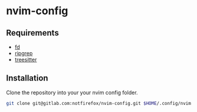 # nvim-config

## Requirements
- [fd](https://github.com/sharkdp/fd)
- [ripgrep](https://github.com/BurntSushi/ripgrep)
- [treesitter](https://github.com/tree-sitter/tree-sitter)

## Installation

Clone the repository into your your nvim config folder.
```sh
git clone git@gitlab.com:notfirefox/nvim-config.git $HOME/.config/nvim
```
